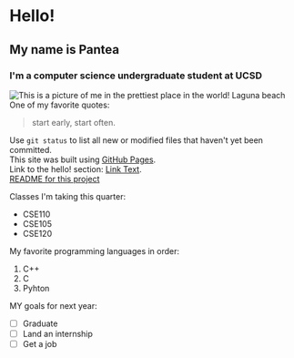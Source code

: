 # Hello!
## My name is Pantea
### I'm a computer science undergraduate student at UCSD
![This is a picture of me in the prettiest place in the world! **Laguna beach** ](IMG_3294.HEIC) 
One of my favorite quotes:
> start early, start often.

Use `git status` to list all new or modified files that haven't yet been committed.\
This site was built using [GitHub Pages](https://pages.github.com/).\
Link to the hello! section: [Link Text](#Hello!).\
[README for this project](README.md)

Classes I'm taking this quarter:
* CSE110
* CSE105
* CSE120

My favorite programming languages in order: 
1. C++
2. C
3. Pyhton

MY goals for next year:
- [ ] Graduate
- [ ] Land an internship
- [ ] Get a job